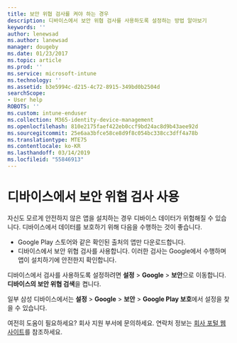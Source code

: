 ```yaml
---
title: 보안 위협 검사를 켜야 하는 경우
description: 디바이스에서 보안 위협 검사를 사용하도록 설정하는 방법 알아보기
keywords: ''
author: lenewsad
ms.author: lanewsad
manager: dougeby
ms.date: 01/23/2017
ms.topic: article
ms.prod: ''
ms.service: microsoft-intune
ms.technology: ''
ms.assetid: b3e5994c-d215-4c72-8915-349bd0b2504d
searchScope:
- User help
ROBOTS: ''
ms.custom: intune-enduser
ms.collection: M365-identity-device-management
ms.openlocfilehash: 810e2175faef422eb0ccf9bd24ac8d9b43aee92d
ms.sourcegitcommit: 25e6aa3bfce58ce8d9f8c054bc338cc3dff4a78b
ms.translationtype: MTE75
ms.contentlocale: ko-KR
ms.lasthandoff: 03/14/2019
ms.locfileid: "55846913"
---
```

# <a name="enable-security-threat-scans-on-your-device"></a>디바이스에서 보안 위협 검사 사용 
자신도 모르게 안전하지 않은 앱을 설치하는 경우 디바이스 데이터가 위험해질 수 있습니다. 디바이스에서 데이터를 보호하기 위해 다음을 수행하는 것이 좋습니다. 

* Google Play 스토어와 같은 확인된 출처의 앱만 다운로드합니다.  
* 디바이스에서 보안 위협 검사를 사용합니다. 이러한 검사는 Google에서 수행하며 앱이 설치하기에 안전한지 확인합니다.  

디바이스에서 검사를 사용하도록 설정하려면 **설정** > **Google** > **보안**으로 이동합니다. **디바이스의 보안 위협 검색**을 켭니다.  

일부 삼성 디바이스에서는 **설정** > **Google** > **보안** > **Google Play 보호**에서 설정을 찾을 수 있습니다.

여전히 도움이 필요하세요? 회사 지원 부서에 문의하세요. 연락처 정보는 [회사 포털 웹 사이트](https://go.microsoft.com/fwlink/?linkid=2010980)를 참조하세요. 
